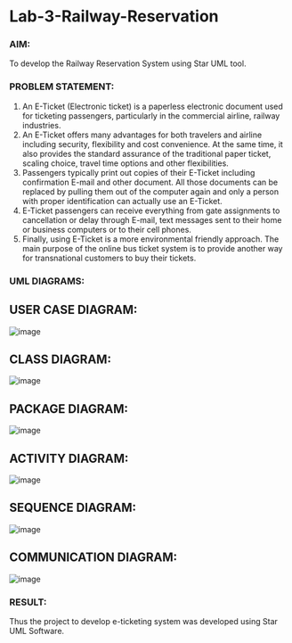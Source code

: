 # Lab-3-Railway-Reservation

### AIM:
To develop the Railway Reservation System using Star UML tool.
### PROBLEM STATEMENT:
1. An E-Ticket (Electronic ticket) is a paperless electronic document used for ticketing
passengers, particularly in the commercial airline, railway industries.
2. An E-Ticket offers many advantages for both travelers and airline including security,
flexibility and cost convenience. At the same time, it also provides the standard assurance of
the traditional paper ticket, scaling choice, travel time options and other flexibilities.
3. Passengers typically print out copies of their E-Ticket including confirmation E-mail
and other document. All those documents can be replaced by pulling them out of the computer
again and only a person with proper identification can actually use an E-Ticket.
4. E-Ticket passengers can receive everything from gate assignments to cancellation or
delay through E-mail, text messages sent to their home or business computers or to their cell
phones.
5. Finally, using E-Ticket is a more environmental friendly approach. The main purpose
of the online bus ticket system is to provide another way for transnational customers to buy
their tickets.
### UML DIAGRAMS:
## USER CASE DIAGRAM:
![image](https://github.com/subalakshmivenkat/Lab-3-Railway-Reservation/assets/119393477/ce5546af-fa42-4c55-b61e-646e328124a1)

## CLASS DIAGRAM:
![image](https://github.com/subalakshmivenkat/Lab-3-Railway-Reservation/assets/119393477/fc4d16ac-09a3-458b-b7b7-ccd46f0dcfe0)

## PACKAGE DIAGRAM:
![image](https://github.com/subalakshmivenkat/Lab-3-Railway-Reservation/assets/119393477/92cd8423-1a25-48cf-af4f-359e7eaadf4d)

## ACTIVITY DIAGRAM:
![image](https://github.com/subalakshmivenkat/Lab-3-Railway-Reservation/assets/119393477/80a761a2-1207-49b8-a7ca-62a1d6a3a09b)

## SEQUENCE DIAGRAM:
![image](https://github.com/subalakshmivenkat/Lab-3-Railway-Reservation/assets/119393477/769818c0-1326-4e77-90a7-a3828a4b155a)

## COMMUNICATION DIAGRAM:
![image](https://github.com/subalakshmivenkat/Lab-3-Railway-Reservation/assets/119393477/f49b5916-967d-46b2-a7f7-ed12aa6383ad)

### RESULT:
Thus the project to develop e-ticketing system was developed using Star UML Software.

